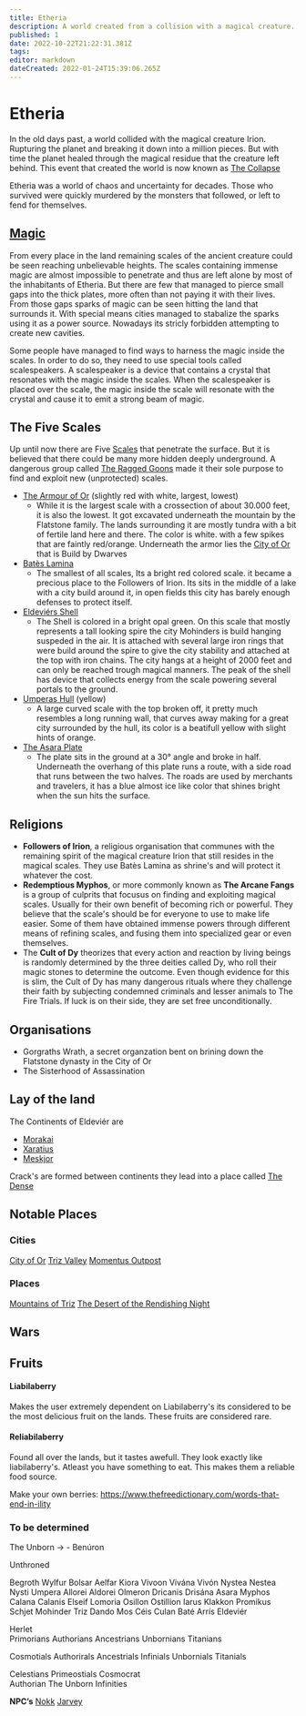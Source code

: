 ```yaml
---
title: Etheria
description: A world created from a collision with a magical creature.
published: 1
date: 2022-10-22T21:22:31.381Z
tags: 
editor: markdown
dateCreated: 2022-01-24T15:39:06.265Z
---
```


# Etheria
In the old days past, a world collided with the magical creature Irion. Rupturing the planet and breaking it down into a million pieces. But with time the planet healed through the magical residue that the creature left behind. This event that created the world is now known as [The Collapse](/the-collapse)

Etheria was a world of chaos and uncertainty for decades. Those who survived were quickly murdered by the monsters that followed, or left to fend for themselves. 

## [Magic](/essence)
From every place in the land remaining scales of the ancient creature could be seen reaching unbelievable heights. The scales containing immense magic are almost impossible to penetrate and thus are left alone by most of the inhabitants of Etheria. But there are few that managed to pierce small gaps into the thick plates, more often than not paying it with their lives. From those gaps sparks of magic can be seen hitting the land that surrounds it. With special means cities managed to stabalize the sparks using it as a power source. Nowadays its stricly forbidden attempting to create new cavities.

Some people have managed to find ways to harness the magic inside the scales. In order to do so, they need to use special tools called scalespeakers. A scalespeaker is a device that contains a crystal that resonates with the magic inside the scales. When the scalespeaker is placed over the scale, the magic inside the scale will resonate with the crystal and cause it to emit a strong beam of magic.

## The Five Scales
Up until now there are Five [Scales](/the-scales) that penetrate the surface. But it is believed that there could be many more hidden deeply underground. A dangerous group called [The Ragged Goons](/ragged-goons) made it their sole purpose to find and exploit new (unprotected) scales.

- [The Armour of Or](/armour-of-or) (slightly red with white, largest, lowest)
	- While it is the largest scale with a crossection of about 30.000 feet, it is also the lowest. It got excavated underneath the mountain by the Flatstone family. The lands surrounding it are mostly tundra with a bit of fertile land here and there. The color is white. with a few spikes that are faintly red/orange. Underneath the armor lies the [City of Or](/city-of-or) that is Build by Dwarves
- [Batès Lamina](/bates-lamina)
	- The smallest of all scales, Its a bright red colored scale. it became a precious place to the Followers of Irion. Its sits in the middle of a lake with a city build around it, in open fields this city has barely enough defenses to protect itself.
- [Eldeviérs Shell](/eldeviers-shell)
	- The Shell is colored in a bright opal green. On this scale that mostly represents a tall looking spire the city Mohinders is build hanging suspeded in the air.  It is attached with several large iron rings that were build around the spire to give the city stability and attached at the top with iron chains. The city hangs at a height of 2000 feet and can only be reached trough magical manners. The peak of the shell has device that collects energy from the scale powering several portals to the ground.
- [Umperas Hull](/umperas-hull) (yellow)
	- A large curved scale with the top broken off, it pretty much resembles a long running wall, that curves away making for a great city surrounded by the hull, its color is a beatifull yellow with slight hints of orange.
- [The Asara Plate](/asara-plate)
	- The plate sits in the ground at a 30° angle and broke in half. Underneath the overhang of this plate runs a route, with a side road that runs between the two halves. The roads are used by merchants and travelers, it has a blue almost ice like color that shines bright when the sun hits the surface. 


## Religions
- **Followers of Irion**, a religious organisation that communes with the remaining spirit of the magical creature Irion that still resides in the magical scales. They use Batès Lamina as shrine's and will protect it whatever the cost.
- **Redemptious Myphos**, or more commonly known as **The Arcane Fangs** is a group of culprits that focusus on finding and exploiting magical scales. Usually for their own benefit of becoming rich or powerful. They believe that the scale's should be for everyone to use to make life easier. Some of them have obtained immense powers through different means of refining scales, and fusing them into specialized gear or even themselves.
- The **Cult of Dy** theorizes that every action and reaction by living beings is randomly determined by the three deities called Dy, who roll their magic stones to determine the outcome. Even though evidence for this is slim, the Cult of Dy has many dangerous rituals where they challenge their faith by subjecting condemned criminals and lesser animals to The Fire Trials. If luck is on their side, they are set free unconditionally.

## Organisations
- Gorgraths Wrath, a secret organzation bent on brining down the Flatstone dynasty in the City of Or
- The Sisterhood of Assassination

## Lay of the land
The Continents of Eldeviér are
- [Morakai](/morakai)
- [Xaratius](/xaratius)
- [Meskjor](/meskjor)

Crack's are formed between continents they lead into a place called [The Dense](/the-dense)

## Notable Places
### Cities
[City of Or](/city-of-or)
[Triz Valley](/triz-valley)
[Momentus Outpost](/momentus-outpost)

### Places
[Mountains of Triz](/mountains-of-triz)
[The Desert of the Rendishing Night](/the-desert-of-the-rendishing-night)

## Wars


## Fruits
#### Liabilaberry
Makes the user extremely dependent on Liabilaberry's its considered to be the most delicious fruit on the lands. These fruits are considered rare.
#### Reliabilaberry
Found all over the lands, but it tastes awefull. They look exactly like liabilaberry's. Atleast you have something to eat. This makes them a reliable food source.

Make your own berries:
https://www.thefreedictionary.com/words-that-end-in-ility

### To be determined
The Unborn -> 
	- Benúron
	
Unthroned

Begroth
Wylfur
Bolsar
Aelfar
Kiora
Vivoon Vivána Vivón
Nystea Nestea Nysti
Umpera
Allorei Aldorei
Olmeron
Dricanis Drisána
Asara
Myphos
Calana Calanis
Elseif
Lomoria
Osillon Ostillion
Iarus
Klakkon
Promikus
Schjet
Mohinder
Triz
Dando
Mos
Céis
Culan
Baté
Arrís
Eldeviér

Herlet	
Primorians
Authorians
Ancestrians
Unbornians
Titanians

Cosmotials
Authorirals
Ancestrials
Infinials
Unbornials
Titanials

Celestians 
Primeostials 
Cosmocrat  
Authorian
The Unborn
Infinities

**NPC’s**
[Nokk](/nokk)
[Jarvey](/jarvey)